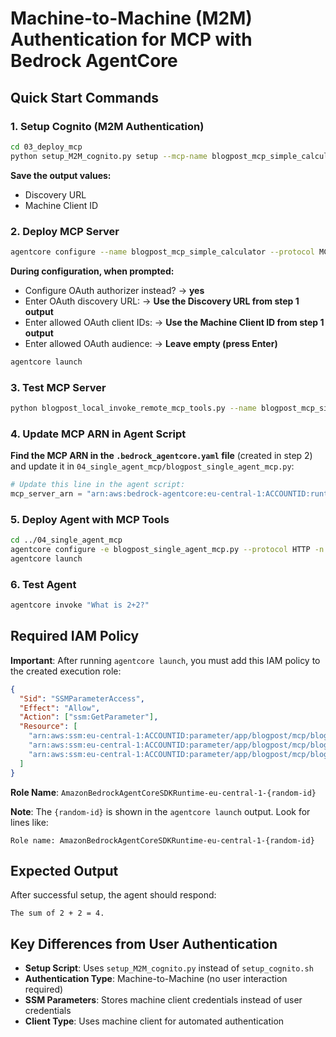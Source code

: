# Machine-to-Machine (M2M) Authentication for MCP with Bedrock AgentCore

## Quick Start Commands

### 1. Setup Cognito (M2M Authentication)

```bash
cd 03_deploy_mcp
python setup_M2M_cognito.py setup --mcp-name blogpost_mcp_simple_calculator
```

**Save the output values:**

- Discovery URL
- Machine Client ID

### 2. Deploy MCP Server

```bash
agentcore configure --name blogpost_mcp_simple_calculator --protocol MCP --entrypoint blogpost_mcp_server.py
```

**During configuration, when prompted:**

- Configure OAuth authorizer instead? → **yes**
- Enter OAuth discovery URL: → **Use the Discovery URL from step 1 output**
- Enter allowed OAuth client IDs: → **Use the Machine Client ID from step 1 output**
- Enter allowed OAuth audience: → **Leave empty (press Enter)**

```bash
agentcore launch
```

### 3. Test MCP Server

```bash
python blogpost_local_invoke_remote_mcp_tools.py --name blogpost_mcp_simple_calculator
```

### 4. Update MCP ARN in Agent Script

**Find the MCP ARN in the `.bedrock_agentcore.yaml` file** (created in step 2) and update it in `04_single_agent_mcp/blogpost_single_agent_mcp.py`:

```python
# Update this line in the agent script:
mcp_server_arn = "arn:aws:bedrock-agentcore:eu-central-1:ACCOUNTID:runtime/blogpost_mcp_simple_calculator-{your-id}"
```

### 5. Deploy Agent with MCP Tools

```bash
cd ../04_single_agent_mcp
agentcore configure -e blogpost_single_agent_mcp.py --protocol HTTP -n blogpost_single_agent_mcp
agentcore launch
```

### 6. Test Agent

```bash
agentcore invoke "What is 2+2?"
```

## Required IAM Policy

**Important**: After running `agentcore launch`, you must add this IAM policy to the created execution role:

```json
{
  "Sid": "SSMParameterAccess",
  "Effect": "Allow",
  "Action": ["ssm:GetParameter"],
  "Resource": [
    "arn:aws:ssm:eu-central-1:ACCOUNTID:parameter/app/blogpost/mcp/blogpost_mcp_simple_calculator/machine_client_id",
    "arn:aws:ssm:eu-central-1:ACCOUNTID:parameter/app/blogpost/mcp/blogpost_mcp_simple_calculator/cognito_secret",
    "arn:aws:ssm:eu-central-1:ACCOUNTID:parameter/app/blogpost/mcp/blogpost_mcp_simple_calculator/cognito_discovery_url"
  ]
}
```

**Role Name**: `AmazonBedrockAgentCoreSDKRuntime-eu-central-1-{random-id}`

**Note**: The `{random-id}` is shown in the `agentcore launch` output. Look for lines like:

```
Role name: AmazonBedrockAgentCoreSDKRuntime-eu-central-1-{random-id}
```

## Expected Output

After successful setup, the agent should respond:

```
The sum of 2 + 2 = 4.
```

## Key Differences from User Authentication

- **Setup Script**: Uses `setup_M2M_cognito.py` instead of `setup_cognito.sh`
- **Authentication Type**: Machine-to-Machine (no user interaction required)
- **SSM Parameters**: Stores machine client credentials instead of user credentials
- **Client Type**: Uses machine client for automated authentication
